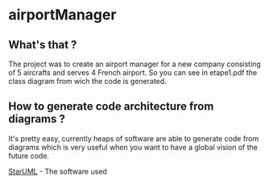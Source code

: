 # airportManager

## What's that ?
The project was to create an airport manager for a new company consisting of 5 aircrafts and serves 4 French airport.
So you can see in etape1.pdf the class diagram from wich the code is generated.
## How to generate code architecture from diagrams ?
It's pretty easy, currently heaps of software are able to generate code from diagrams which is very useful when you want to have a global vision of the future code.

[StarUML](http://staruml.io) - The software used
